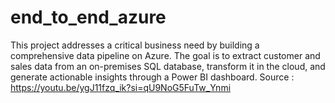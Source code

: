 # end_to_end_azure
This project addresses a critical business need by building a comprehensive data pipeline on Azure. The goal is to extract customer and sales data from an on-premises SQL database, transform it in the cloud, and generate actionable insights through a Power BI dashboard. Source : https://youtu.be/ygJ11fzq_ik?si=qU9NoG5FuTw_Ynmi
